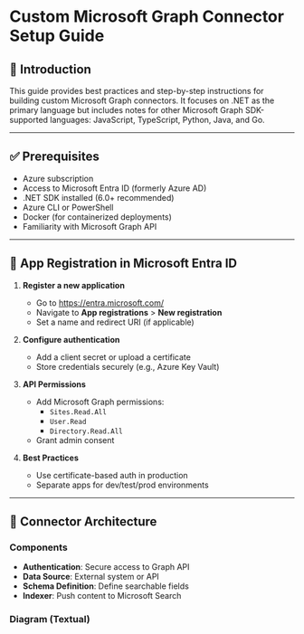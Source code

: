 # Custom Microsoft Graph Connector Setup Guide

## 📘 Introduction

This guide provides best practices and step-by-step instructions for building custom Microsoft Graph connectors. It focuses on .NET as the primary language but includes notes for other Microsoft Graph SDK-supported languages: JavaScript, TypeScript, Python, Java, and Go.

---

## ✅ Prerequisites

- Azure subscription
- Access to Microsoft Entra ID (formerly Azure AD)
- .NET SDK installed (6.0+ recommended)
- Azure CLI or PowerShell
- Docker (for containerized deployments)
- Familiarity with Microsoft Graph API

---

## 🔐 App Registration in Microsoft Entra ID

1. **Register a new application**
   - Go to https://entra.microsoft.com/
   - Navigate to **App registrations** > **New registration**
   - Set a name and redirect URI (if applicable)

2. **Configure authentication**
   - Add a client secret or upload a certificate
   - Store credentials securely (e.g., Azure Key Vault)

3. **API Permissions**
   - Add Microsoft Graph permissions:
     - `Sites.Read.All`
     - `User.Read`
     - `Directory.Read.All`
   - Grant admin consent

4. **Best Practices**
   - Use certificate-based auth in production
   - Separate apps for dev/test/prod environments

---

## 🧱 Connector Architecture

### Components
- **Authentication**: Secure access to Graph API
- **Data Source**: External system or API
- **Schema Definition**: Define searchable fields
- **Indexer**: Push content to Microsoft Search

### Diagram (Textual)
